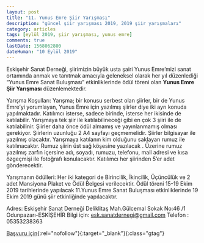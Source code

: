 ```yaml
---
layout: post
title: "11. Yunus Emre Şiir Yarışması"
description: "güncel şiir yarışması 2019, 2019 şiir yarışmaları"
category: articles
tags: [eylül 2019, şiir yarışması, yunus emre]
comments: true
lastDate: 1568062800
dateHuman: "10 Eylül 2019"
---
```


Eskişehir Sanat Derneği, şiirimizin büyük usta şairi Yunus Emre’mizi sanat ortamında anmak ve tanıtmak amacıyla geleneksel olarak her yıl düzenlediği “Yunus Emre Sanat Buluşması” etkinliklerinde ödül töreni olan **Yunus Emre Şiir Yarışması** düzenlemektedir.

Yarışma Koşulları:
Yarışma; bir konusu serbest olan şiirler, bir de Yunus Emre’yi yorumlayan, Yunus Emre için yazılmış şiirler diye iki ayrı konuda yapılmaktadır.
Katılımcı isterse, sadece birinde, isterse her ikisinde de katılabilir.
Yarışmaya tek şiir ile katılabilineceği gibi en çok 3 şiiri ile de katılabilinir.
Şiirler daha önce ödül almamış ve yayınlanmamış olması gerekiyor.
Şiirlerin uzunluğu 2 A4 sayfayı geçmemelidir.
Şiirler bilgisayar ile yazılmış olacaktır.
Yarışmaya katılanın kim olduğunu saklayan rumuz ile katılınacaktır. Rumuz şiirin üst sağ köşesine yazılacak . Üzerine rumuz yazılmış zarfın içersine adı, soyadı, rumuzu, telefonu, mail adresi ve kısa özgeçmişi ile fotoğrafı konulacaktır.
Katılımcı her şiirinden 5’er adet gönderecektir.

Yarışmanın ödülleri: 
Her iki kategori de Birincilik, İkincilik, Üçüncülük ve 2 adet
Mansiyona Plaket ve Ödül Belgesi verilecektir.
Ödül töreni 15-19 Ekim 2019 tarihlerinde yapılacak 11.Yunus Emre Sanat Buluşması etkinliklerinde 19 Ekim 2019 günü şiir etkinliğinde yapılacaktır.

Adres: Eskişehir Sanat Derneği Deliklitaş Mah.Gülcemal Sokak No:46 /1 Odunpazarı-ESKİŞEHİR
Bilgi için: esk.sanatdernegi@gmail.com Telefon : 05353238363


[Başvuru için](https://www.mazeretimsiirdir.com/2019/08/11-yunus-emre-siir-yarismasi-2019.html?utm_source=edebiyatyarismalari.com&utm_medium=affiliate&utm_campaign=cpc){:rel="nofollow"}{:target="_blank"}{:class="gtag"}
